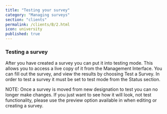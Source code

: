 ```yaml
---
title: "Testing your survey"
category: "Managing surveys"
section: "clients"
permalink: /clients/B/2.html
icon: university
published: true
---
```


### Testing a survey

After you have created a survey you can put it into testing mode. This allows you to access a live copy of it from the Management Interface. You can fill out the survey, and view the results by choosing Test a Survey. In order to test a survey it must be set to test mode from the Status section.

NOTE: Once a survey is moved from new designation to test you can no longer make changes. If you just want to see how it will look, not test functionality, please use the preview option available in when editing or creating a survey.
